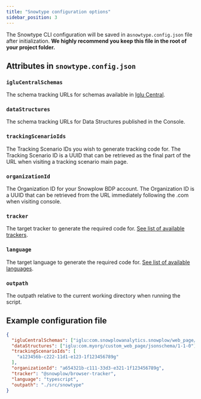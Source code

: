 ```yaml
---
title: "Snowtype configuration options"
sidebar_position: 3
---
```


The Snowtype CLI configuration will be saved in a`snowtype.config.json` file after initialization. **We highly recommend you keep this file in the root of your project folder.**

## Attributes in `snowtype.config.json`

### `igluCentralSchemas`

The schema tracking URLs for schemas available in [Iglu Central](http://iglucentral.com/).

### `dataStructures`

The schema tracking URLs for Data Structures published in the Console.

### `trackingScenarioIds`

The Tracking Scenario IDs you wish to generate tracking code for. The Tracking Scenario ID is a UUID that can be retrieved as the final part of the URL when visiting a tracking scenario main page.

### `organizationId`

The Organization ID for your Snowplow BDP account. The Organization ID is a UUID that can be retrieved from the URL immediately following the .com when visiting console.

### `tracker`

The target tracker to generate the required code for. [See list of available trackers](../using-the-cli/index.md#available-trackerslanguages).

### `language`

The target language to generate the required code for. [See list of available languages](../using-the-cli/index.md#available-trackerslanguages).

### `outpath`

The outpath relative to the current working directory when running the script.


## Example configuration file

```json
{
  "igluCentralSchemas": ["iglu:com.snowplowanalytics.snowplow/web_page/jsonschema/1-0-0"],
  "dataStructures": ["iglu:com.myorg/custom_web_page/jsonschema/1-1-0"],
  "trackingScenarioIds": [
    "a123456b-c222-11d1-e123-1f123456789g"
  ],
  "organizationId": "a654321b-c111-33d3-e321-1f123456789g",
  "tracker": "@snowplow/browser-tracker",
  "language": "typescript",
  "outpath": "./src/snowtype"
}
```